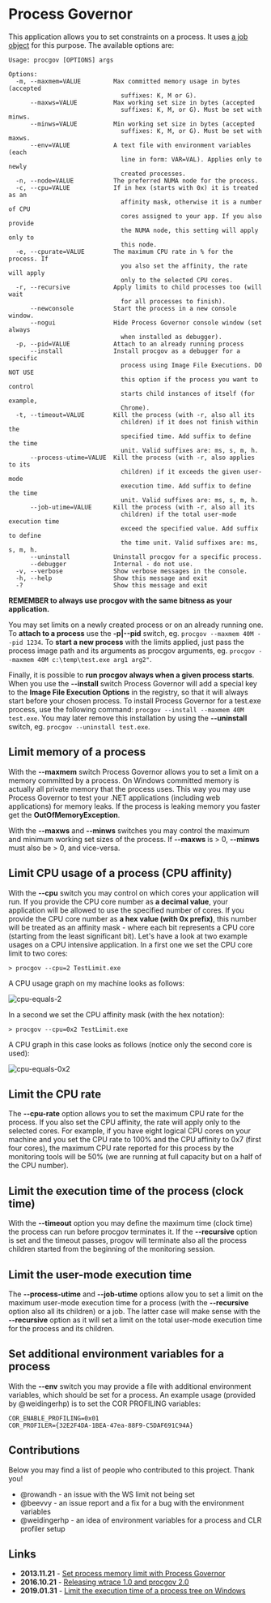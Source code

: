 
# Process Governor

This application allows you to set constraints on a process. It uses [a job object](https://msdn.microsoft.com/en-us/library/windows/desktop/ms684161(v=vs.85).aspx) for this purpose. The available options are:

```
Usage: procgov [OPTIONS] args

Options:
  -m, --maxmem=VALUE         Max committed memory usage in bytes (accepted
                               suffixes: K, M or G).
      --maxws=VALUE          Max working set size in bytes (accepted
                               suffixes: K, M, or G). Must be set with minws.
      --minws=VALUE          Min working set size in bytes (accepted
                               suffixes: K, M, or G). Must be set with maxws.
      --env=VALUE            A text file with environment variables (each
                               line in form: VAR=VAL). Applies only to newly
                               created processes.
  -n, --node=VALUE           The preferred NUMA node for the process.
  -c, --cpu=VALUE            If in hex (starts with 0x) it is treated as an
                               affinity mask, otherwise it is a number of CPU
                               cores assigned to your app. If you also provide
                               the NUMA node, this setting will apply only to
                               this node.
  -e, --cpurate=VALUE        The maximum CPU rate in % for the process. If
                               you also set the affinity, the rate will apply
                               only to the selected CPU cores.                               
  -r, --recursive            Apply limits to child processes too (will wait
                               for all processes to finish).
      --newconsole           Start the process in a new console window.
      --nogui                Hide Process Governor console window (set always
                               when installed as debugger).
  -p, --pid=VALUE            Attach to an already running process
      --install              Install procgov as a debugger for a specific
                               process using Image File Executions. DO NOT USE
                               this option if the process you want to control
                               starts child instances of itself (for example,
                               Chrome).
  -t, --timeout=VALUE        Kill the process (with -r, also all its
                               children) if it does not finish within the
                               specified time. Add suffix to define the time
                               unit. Valid suffixes are: ms, s, m, h.
      --process-utime=VALUE  Kill the process (with -r, also applies to its
                               children) if it exceeds the given user-mode
                               execution time. Add suffix to define the time
                               unit. Valid suffixes are: ms, s, m, h.
      --job-utime=VALUE      Kill the process (with -r, also all its
                               children) if the total user-mode execution time
                               exceed the specified value. Add suffix to define
                               the time unit. Valid suffixes are: ms, s, m, h.
      --uninstall            Uninstall procgov for a specific process.
      --debugger             Internal - do not use.
  -v, --verbose              Show verbose messages in the console.
  -h, --help                 Show this message and exit
  -?                         Show this message and exit
```

**REMEMBER to always use procgov with the same bitness as your application.**

You may set limits on a newly created process or on an already running one. To **attach to a process** use the **-p|--pid** switch, eg. `procgov --maxmem 40M --pid 1234`. To **start a new process** with the limits applied, just pass the process image path and its arguments as procgov arguments, eg. `procgov --maxmem 40M c:\temp\test.exe arg1 arg2"`.

Finally, it is possible to **run procgov always when a given process starts**. When you use the **--install** switch Process Governor will add a special key to the **Image File Execution Options** in the registry, so that it will always start before your chosen process. To install Process Governor for a test.exe process, use the following command: `procgov --install --maxmem 40M test.exe`. You may later remove this installation by using the **--uninstall** switch, eg. `procgov --uninstall test.exe`.

## Limit memory of a process

With the **--maxmem** switch Process Governor allows you to set a limit on a memory committed by a process. On Windows committed memory is actually all private memory that the process uses. This way you may use Process Governor to test your .NET applications (including web applications) for memory leaks. If the process is leaking memory you faster get the **OutOfMemoryException**.

With the **--maxws** and **--minws** switches you may control the maximum and minimum working set sizes of the process. If **--maxws** is > 0, **--minws** must also be > 0, and vice-versa.

## Limit CPU usage of a process (CPU affinity)

With the **--cpu** switch you may control on which cores your application will run. If you provide the CPU core number as **a decimal value**, your application will be allowed to use the specified number of cores. If you provide the CPU core number as **a hex value (with 0x prefix)**, this number will be treated as an affinity mask - where each bit represents a CPU core (starting from the least significant bit). Let's have a look at two example usages on a CPU intensive application.  In a first one we set the CPU core limit to two cores:

```
> procgov --cpu=2 TestLimit.exe
```

A CPU usage graph on my machine looks as follows:

![cpu-equals-2](https://raw.githubusercontent.com/lowleveldesign/process-governor/master/docs/cpuaffinity-equals-2.png)

In a second we set the CPU affinity mask (with the hex notation):

```
> procgov --cpu=0x2 TestLimit.exe
```

A CPU graph in this case looks as follows (notice only the second core is used):

![cpu-equals-0x2](https://raw.githubusercontent.com/lowleveldesign/process-governor/master/docs/cpuaffinity-equals-0x2.png)

## Limit the CPU rate

The **--cpu-rate** option allows you to set the maximum CPU rate for the process. If you also set the CPU affinity, the rate will apply only to the selected cores. For example, if you have eight logical CPU cores on your machine and you set the CPU rate to 100% and the CPU affinity to 0x7 (first four cores), the maximum CPU rate reported for this process by the monitoring tools will be 50% (we are running at full capacity but on a half of the CPU number).

## Limit the execution time of the process (clock time)

With the **--timeout** option you may define the maximum time (clock time) the process can run before procgov terminates it. If the **--recursive** option is set and the timeout passes, progov will terminate also all the process children started from the beginning of the monitoring session.

## Limit the user-mode execution time

The **--process-utime** and **--job-utime** options allow you to set a limit on the maximum user-mode execution time for a process (with the **--recursive** option also all its children) or a job. The latter case will make sense with the **--recursive** option as it will set a limit on the total user-mode execution time for the process and its children.

## Set additional environment variables for a process

With the **--env** switch you may provide a file with additional environment variables, which should be set for a process. An example usage (provided by @weidingerhp) is to set the COR PROFILING variables:

```
COR_ENABLE_PROFILING=0x01
COR_PROFILER={32E2F4DA-1BEA-47ea-88F9-C5DAF691C94A}
```

## Contributions

Below you may find a list of people who contributed to this project. Thank you!

- @rowandh - an issue with the WS limit not being set
- @beevvy - an issue report and a fix for a bug with the environment variables
- @weidingerhp - an idea of environment variables for a process and CLR profiler setup

## Links

- **2013.11.21** - [Set process memory limit with Process Governor](http://lowleveldesign.wordpress.com/2013/11/21/set-process-memory-limit-with-process-governor)
- **2016.10.21** - [Releasing wtrace 1.0 and procgov 2.0](https://lowleveldesign.wordpress.com/2016/10/21/releasing-wtrace-1-0-and-procgov-2-0/)
- **2019.01.31** - [Limit the execution time of a process tree on Windows](https://lowleveldesign.org/2019/01/31/limit-the-execution-time-of-a-process-tree-on-windows/)
